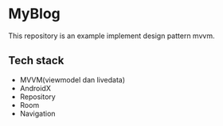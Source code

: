 # MyBlog

This repository is an example implement design pattern mvvm.

## Tech stack

- MVVM(viewmodel dan livedata)
- AndroidX
- Repository
- Room
- Navigation

